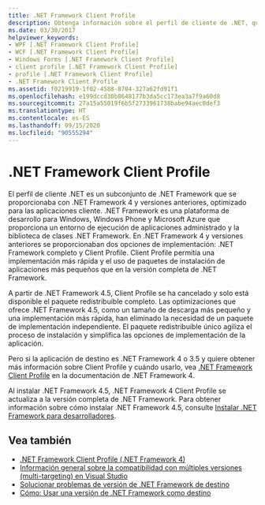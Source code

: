 ```yaml
---
title: .NET Framework Client Profile
description: Obtenga información sobre el perfil de cliente de .NET, que era un subconjunto de .NET que se proporcionó en la versión 4 y en las ediciones anteriores.
ms.date: 03/30/2017
helpviewer_keywords:
- WPF [.NET Framework Client Profile]
- WCF [.NET Framework Client Profile]
- Windows Forms [.NET Framework Client Profile]
- client profile [.NET Framework Client Profile]
- profile [.NET Framework Client Profile]
- .NET Framework Client Profile
ms.assetid: f0219919-1f02-4588-8704-327a62fd91f1
ms.openlocfilehash: e199dccd30b8648177b3da5cc173ea3a7f9a60d8
ms.sourcegitcommit: 27a15a55019f6b5f2733961738babe94aec0def3
ms.translationtype: HT
ms.contentlocale: es-ES
ms.lasthandoff: 09/15/2020
ms.locfileid: "90555294"
---
```

# <a name="net-framework-client-profile"></a>.NET Framework Client Profile
El perfil de cliente .NET es un subconjunto de .NET Framework que se proporcionaba con .NET Framework 4 y versiones anteriores, optimizado para las aplicaciones cliente. .NET Framework es una plataforma de desarrollo para Windows, Windows Phone y Microsoft Azure que proporciona un entorno de ejecución de aplicaciones administrado y la biblioteca de clases .NET Framework. En .NET Framework 4 y versiones anteriores se proporcionaban dos opciones de implementación: .NET Framework completo y Client Profile. Client Profile permitía una implementación más rápida y el uso de paquetes de instalación de aplicaciones más pequeños que en la versión completa de .NET Framework.  
  
 A partir de .NET Framework 4.5, Client Profile se ha cancelado y solo está disponible el paquete redistribuible completo. Las optimizaciones que ofrece .NET Framework 4.5, como un tamaño de descarga más pequeño y una implementación más rápida, han eliminado la necesidad de un paquete de implementación independiente. El paquete redistribuible único agiliza el proceso de instalación y simplifica las opciones de implementación de la aplicación.  
  
 Pero si la aplicación de destino es .NET Framework 4 o 3.5 y quiere obtener más información sobre Client Profile y cuándo usarlo, vea [.NET Framework Client Profile](/previous-versions/dotnet/netframework-4.0/cc656912(v=vs.100)) en la documentación de .NET Framework 4.  
  
 Al instalar .NET Framework 4.5, .NET Framework 4 Client Profile se actualiza a la versión completa de .NET Framework. Para obtener información sobre cómo instalar .NET Framework 4.5, consulte [Instalar .NET Framework para desarrolladores](../install/guide-for-developers.md).  
  
## <a name="see-also"></a>Vea también

- [.NET Framework Client Profile (.NET Framework 4)](/previous-versions/dotnet/netframework-4.0/cc656912(v=vs.100))
- [Información general sobre la compatibilidad con múltiples versiones (multi-targeting) en Visual Studio](/visualstudio/ide/visual-studio-multi-targeting-overview)
- [Solucionar problemas de versión de .NET Framework de destino](/visualstudio/msbuild/troubleshooting-dotnet-framework-targeting-errors)
- [Cómo: Usar una versión de .NET Framework como destino](/visualstudio/ide/visual-studio-multi-targeting-overview)
